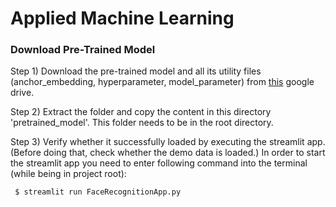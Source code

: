 # Applied Machine Learning

### Download Pre-Trained Model

Step 1) Download the pre-trained model and all its utility files (anchor_embedding, hyperparameter, model_parameter)
from [this](https://drive.google.com/file/d/1Zwbq4lXEhLsJfm2l6PWp9lHvMRrZxkeJ/view?usp=sharing) google drive.

Step 2) Extract the folder and copy the content in this directory 'pretrained_model'. This folder needs to be in the root
directory. 

Step 3) Verify whether it successfully loaded by executing the streamlit app. (Before doing that, check whether the 
demo data is loaded.) In order to start the streamlit app you need to enter following command into the terminal 
(while being in project root):

     $ streamlit run FaceRecognitionApp.py 